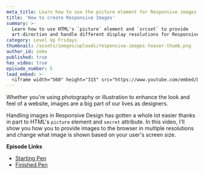 ```yaml
---
meta_title: Learn how to use the picture element for Responsive images
title: 'How to create Responsive Images'
summary: >-
  Learn how to use HTML's `picture` element and `srcset` to provide
  art-direction and handle different display resolutions for Responsive images.
category: Level Up Fridays
thumbnail: /assets/images/uploads/responsive-images-teaser-thumb.png
author_id: zeke
published: true
has_video: true
episode_number: 5
lead_embed: >-
  <iframe width="560" height="315" src="https://www.youtube.com/embed/DmEoMqC3rj8" frameborder="0" allow="autoplay; encrypted-media" allowfullscreen></iframe>
---
```


Whether you're using photography or illustration to enhance the look and feel of a website, images are a big part of our lives as designers.

Handling images in Responsive Design has gotten a whole lot easier thanks in part to HTML's `picture` element and `secret` attribute. In this video, I'll show you how you to provide images to the browser in multiple resolutions and change what image is shown based on your user's screen size.

**Episode Links**

- [Starting Pen](https://codepen.io/ebinion/pen/ZxqBRo)
- [Finished Pen](https://codepen.io/ebinion/pen/OvBmLL)
